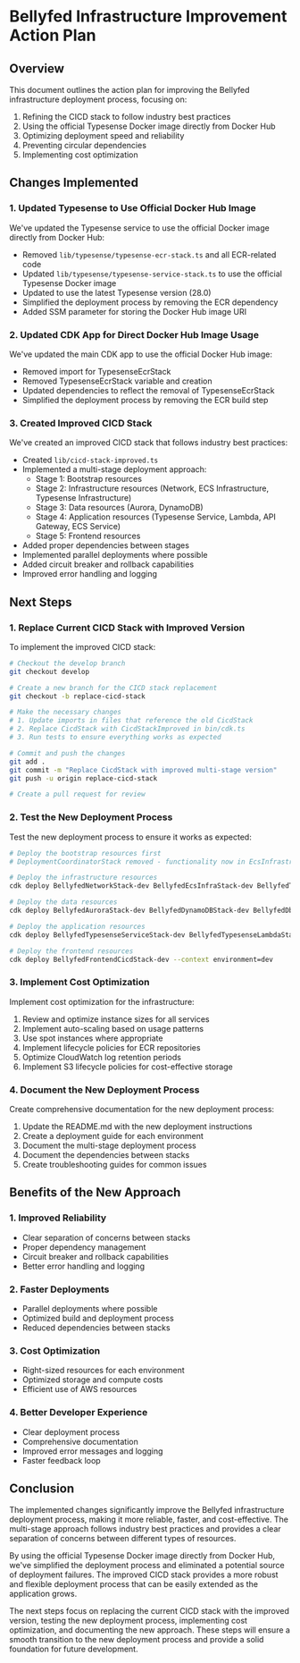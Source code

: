 # Bellyfed Infrastructure Improvement Action Plan

## Overview

This document outlines the action plan for improving the Bellyfed infrastructure deployment process, focusing on:

1. Refining the CICD stack to follow industry best practices
2. Using the official Typesense Docker image directly from Docker Hub
3. Optimizing deployment speed and reliability
4. Preventing circular dependencies
5. Implementing cost optimization

## Changes Implemented

### 1. Updated Typesense to Use Official Docker Hub Image

We've updated the Typesense service to use the official Docker image directly from Docker Hub:

- Removed `lib/typesense/typesense-ecr-stack.ts` and all ECR-related code
- Updated `lib/typesense/typesense-service-stack.ts` to use the official Typesense Docker image
- Updated to use the latest Typesense version (28.0)
- Simplified the deployment process by removing the ECR dependency
- Added SSM parameter for storing the Docker Hub image URI

### 2. Updated CDK App for Direct Docker Hub Image Usage

We've updated the main CDK app to use the official Docker Hub image:

- Removed import for TypesenseEcrStack
- Removed TypesenseEcrStack variable and creation
- Updated dependencies to reflect the removal of TypesenseEcrStack
- Simplified the deployment process by removing the ECR build step

### 3. Created Improved CICD Stack

We've created an improved CICD stack that follows industry best practices:

- Created `lib/cicd-stack-improved.ts`
- Implemented a multi-stage deployment approach:
    - Stage 1: Bootstrap resources
    - Stage 2: Infrastructure resources (Network, ECS Infrastructure, Typesense Infrastructure)
    - Stage 3: Data resources (Aurora, DynamoDB)
    - Stage 4: Application resources (Typesense Service, Lambda, API Gateway, ECS Service)
    - Stage 5: Frontend resources
- Added proper dependencies between stages
- Implemented parallel deployments where possible
- Added circuit breaker and rollback capabilities
- Improved error handling and logging

## Next Steps

### 1. Replace Current CICD Stack with Improved Version

To implement the improved CICD stack:

```bash
# Checkout the develop branch
git checkout develop

# Create a new branch for the CICD stack replacement
git checkout -b replace-cicd-stack

# Make the necessary changes
# 1. Update imports in files that reference the old CicdStack
# 2. Replace CicdStack with CicdStackImproved in bin/cdk.ts
# 3. Run tests to ensure everything works as expected

# Commit and push the changes
git add .
git commit -m "Replace CicdStack with improved multi-stage version"
git push -u origin replace-cicd-stack

# Create a pull request for review
```

### 2. Test the New Deployment Process

Test the new deployment process to ensure it works as expected:

```bash
# Deploy the bootstrap resources first
# DeploymentCoordinatorStack removed - functionality now in EcsInfrastructureStack

# Deploy the infrastructure resources
cdk deploy BellyfedNetworkStack-dev BellyfedEcsInfraStack-dev BellyfedTypesenseInfraStack-dev --context environment=dev

# Deploy the data resources
cdk deploy BellyfedAuroraStack-dev BellyfedDynamoDBStack-dev BellyfedDbMigrationStack-dev --context environment=dev

# Deploy the application resources
cdk deploy BellyfedTypesenseServiceStack-dev BellyfedTypesenseLambdaStack-dev BellyfedLambdaStack-dev BellyfedApiGatewayStack-dev BellyfedEcsServiceStack-dev --context environment=dev

# Deploy the frontend resources
cdk deploy BellyfedFrontendCicdStack-dev --context environment=dev
```

### 3. Implement Cost Optimization

Implement cost optimization for the infrastructure:

1. Review and optimize instance sizes for all services
2. Implement auto-scaling based on usage patterns
3. Use spot instances where appropriate
4. Implement lifecycle policies for ECR repositories
5. Optimize CloudWatch log retention periods
6. Implement S3 lifecycle policies for cost-effective storage

### 4. Document the New Deployment Process

Create comprehensive documentation for the new deployment process:

1. Update the README.md with the new deployment instructions
2. Create a deployment guide for each environment
3. Document the multi-stage deployment process
4. Document the dependencies between stacks
5. Create troubleshooting guides for common issues

## Benefits of the New Approach

### 1. Improved Reliability

- Clear separation of concerns between stacks
- Proper dependency management
- Circuit breaker and rollback capabilities
- Better error handling and logging

### 2. Faster Deployments

- Parallel deployments where possible
- Optimized build and deployment process
- Reduced dependencies between stacks

### 3. Cost Optimization

- Right-sized resources for each environment
- Optimized storage and compute costs
- Efficient use of AWS resources

### 4. Better Developer Experience

- Clear deployment process
- Comprehensive documentation
- Improved error messages and logging
- Faster feedback loop

## Conclusion

The implemented changes significantly improve the Bellyfed infrastructure deployment process, making it more reliable, faster, and cost-effective. The multi-stage approach follows industry best practices and provides a clear separation of concerns between different types of resources.

By using the official Typesense Docker image directly from Docker Hub, we've simplified the deployment process and eliminated a potential source of deployment failures. The improved CICD stack provides a more robust and flexible deployment process that can be easily extended as the application grows.

The next steps focus on replacing the current CICD stack with the improved version, testing the new deployment process, implementing cost optimization, and documenting the new approach. These steps will ensure a smooth transition to the new deployment process and provide a solid foundation for future development.
